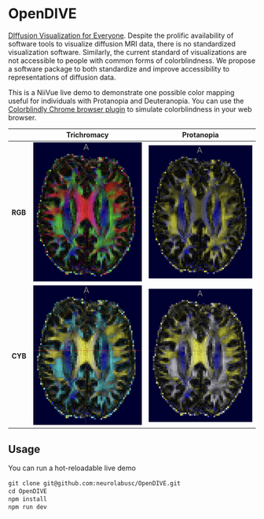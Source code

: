 # OpenDIVE

[DIffusion Visualization for Everyone](https://github.com/brainhack-vandy/brainhack-vandy.github.io/issues/59). Despite the prolific availability of software tools to visualize diffusion MRI data, there is no standardized visualization software. Similarly, the current standard of visualizations are not accessible to people with common forms of colorblindness. We propose a software package to both standardize and improve accessibility to representations of diffusion data.

This is a NiiVue live demo to demonstrate one possible color mapping useful for individuals with Protanopia and Deuteranopia. You can use the [Colorblindly Chrome browser plugin](https://chromewebstore.google.com/detail/colorblindly/floniaahmccleoclneebhhmnjgdfijgg?hl=en) to simulate colorblindness in your web browser.


|                | Trichromacy             | Protanopia              |
|----------------|-------------------------|-------------------------|
| **RGB**        | ![RGB-Trichromacy](RGBtrichromacy.png) | ![RGB-Protanopia](RGBprotanopia.png) |
| **CYB**        | ![CYB-Trichromacy](CYBtrichromacy.png) | ![CYB-Protanopia](CYBprotanopia.png) |


## Usage

You can run a hot-reloadable live demo

```
git clone git@github.com:neurolabusc/OpenDIVE.git
cd OpenDIVE
npm install
npm run dev

```
